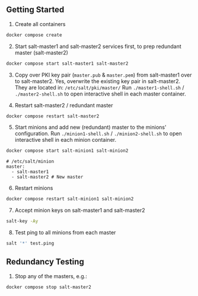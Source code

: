 ## Getting Started
1. Create all containers
```bash
docker compose create
```

2. Start salt-master1 and salt-master2 services first, to prep redundant master (salt-master2)
```bash
docker compose start salt-master1 salt-master2
```

3. Copy over PKI key pair (`master.pub` & `master.pem`) from salt-master1 over to salt-master2.
Yes, overwrite the existing key pair in salt-master2. They are located in: `/etc/salt/pki/master/`
Run `./master1-shell.sh` / `./master2-shell.sh` to open interactive shell in each master container.

4. Restart salt-master2 / redundant master
```bash
docker compose restart salt-master2
```

5. Start minions and add new (redundant) master to the minions' configuration.
Run `./minion1-shell.sh` / `./minion2-shell.sh` to open interactive shell in each minion container.
```bash
docker compose start salt-minion1 salt-minion2
```

```
# /etc/salt/minion
master:
  - salt-master1
  - salt-master2 # New master
```

6. Restart minions
```bash
docker compose restart salt-minion1 salt-minion2
```

7. Accept minion keys on salt-master1 and salt-master2
```bash
salt-key -Ay
```

8. Test ping to all minions from each master
```bash
salt '*' test.ping
```

## Redundancy Testing
1. Stop any of the masters, e.g.:
```bash
docker compose stop salt-master2
```
